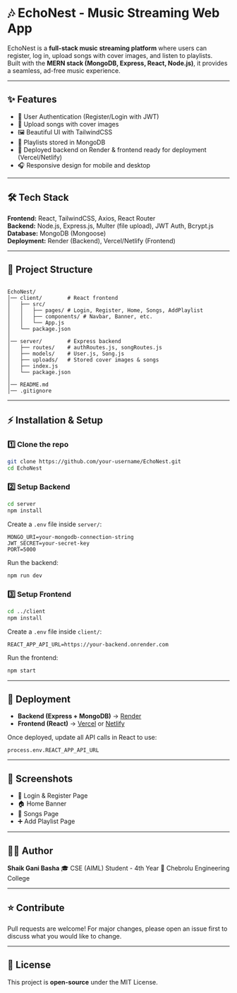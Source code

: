 
# 🎶 EchoNest - Music Streaming Web App

EchoNest is a **full-stack music streaming platform** where users can register, log in, upload songs with cover images, and listen to playlists.  
Built with the **MERN stack (MongoDB, Express, React, Node.js)**, it provides a seamless, ad-free music experience.  

---

## ✨ Features

- 🔐 User Authentication (Register/Login with JWT)  
- 🎵 Upload songs with cover images  
- 🖼 Beautiful UI with TailwindCSS  
- 📂 Playlists stored in MongoDB  
- 🚀 Deployed backend on Render & frontend ready for deployment (Vercel/Netlify)  
- 🎧 Responsive design for mobile and desktop  

---

## 🛠️ Tech Stack

**Frontend:** React, TailwindCSS, Axios, React Router  
**Backend:** Node.js, Express.js, Multer (file upload), JWT Auth, Bcrypt.js  
**Database:** MongoDB (Mongoose)  
**Deployment:** Render (Backend), Vercel/Netlify (Frontend)  

---

## 📂 Project Structure

```

EchoNest/
│── client/        # React frontend
│   ├── src/
│   │   ├── pages/ # Login, Register, Home, Songs, AddPlaylist
│   │   ├── components/ # Navbar, Banner, etc.
│   │   └── App.js
│   └── package.json
│
│── server/        # Express backend
│   ├── routes/    # authRoutes.js, songRoutes.js
│   ├── models/    # User.js, Song.js
│   ├── uploads/   # Stored cover images & songs
│   ├── index.js
│   └── package.json
│
│── README.md
│── .gitignore

````

---

## ⚡ Installation & Setup

### 1️⃣ Clone the repo
```bash
git clone https://github.com/your-username/EchoNest.git
cd EchoNest
````

### 2️⃣ Setup Backend

```bash
cd server
npm install
```

Create a `.env` file inside `server/`:

```
MONGO_URI=your-mongodb-connection-string
JWT_SECRET=your-secret-key
PORT=5000
```

Run the backend:

```bash
npm run dev
```

### 3️⃣ Setup Frontend

```bash
cd ../client
npm install
```

Create a `.env` file inside `client/`:

```
REACT_APP_API_URL=https://your-backend.onrender.com
```

Run the frontend:

```bash
npm start
```

---

## 🚀 Deployment

* **Backend (Express + MongoDB)** → [Render](https://render.com/)
* **Frontend (React)** → [Vercel](https://vercel.com/) or [Netlify](https://www.netlify.com/)

Once deployed, update all API calls in React to use:

```
process.env.REACT_APP_API_URL
```

---

## 📸 Screenshots

* 🔐 Login & Register Page
* 🏠 Home Banner
* 🎵 Songs Page
* ➕ Add Playlist Page

---

## 👨‍💻 Author

**Shaik Gani Basha**
🎓 CSE (AIML) Student - 4th Year
📍 Chebrolu Engineering College

---

## ⭐ Contribute

Pull requests are welcome! For major changes, please open an issue first to discuss what you would like to change.

---

## 📜 License

This project is **open-source** under the MIT License.

